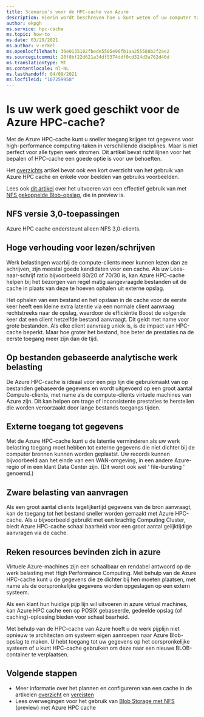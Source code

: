 ```yaml
---
title: Scenario's voor de HPC-cache van Azure
description: Hierin wordt beschreven hoe u kunt weten of uw computer taak goed werkt met de Azure HPC-cache
author: ekpgh
ms.service: hpc-cache
ms.topic: how-to
ms.date: 03/29/2021
ms.author: v-erkel
ms.openlocfilehash: 36e0135102fbede5505e96fb1aa255588b2f2ae2
ms.sourcegitcommit: 20f8bf22d621a34df5374ddf0cd324d3a762d46d
ms.translationtype: MT
ms.contentlocale: nl-NL
ms.lasthandoff: 04/09/2021
ms.locfileid: "107259958"
---
```

# <a name="is-your-job-a-good-fit-for-azure-hpc-cache"></a>Is uw werk goed geschikt voor de Azure HPC-cache?

Met de Azure HPC-cache kunt u sneller toegang krijgen tot gegevens voor high-performance computing-taken in verschillende disciplines. Maar is niet perfect voor alle typen werk stromen. Dit artikel bevat richt lijnen voor het bepalen of HPC-cache een goede optie is voor uw behoeften.

Het [overzichts](hpc-cache-overview.md) artikel bevat ook een kort overzicht van het gebruik van Azure HPC cache en enkele voor beelden van gebruiks voorbeelden.

Lees ook [dit artikel](nfs-blob-considerations.md) over het uitvoeren van een effectief gebruik van met [NFS gekoppelde Blob-opslag](../storage/blobs/network-file-system-protocol-support.md), die in preview is.

## <a name="nfs-version-30-applications"></a>NFS versie 3,0-toepassingen

Azure HPC cache ondersteunt alleen NFS 3,0-clients.

## <a name="high-read-to-write-ratio"></a>Hoge verhouding voor lezen/schrijven

Werk belastingen waarbij de compute-clients meer kunnen lezen dan ze schrijven, zijn meestal goede kandidaten voor een cache. Als uw Lees-naar-schrijf ratio bijvoorbeeld 80/20 of 70/30 is, kan Azure HPC-cache helpen bij het bezorgen van regel matig aangevraagde bestanden uit de cache in plaats van deze te hoeven ophalen uit externe opslag.

Het ophalen van een bestand en het opslaan in de cache voor de eerste keer heeft een kleine extra latentie via een normale client aanvraag rechtstreeks naar de opslag, waardoor de efficiëntie Boost de volgende keer dat een client hetzelfde bestand aanvraagt. Dit geldt met name voor grote bestanden. Als elke client aanvraag uniek is, is de impact van HPC-cache beperkt. Maar hoe groter het bestand, hoe beter de prestaties na de eerste toegang meer zijn dan de tijd.

## <a name="file-based-analytic-workload"></a>Op bestanden gebaseerde analytische werk belasting

De Azure HPC-cache is ideaal voor een pijp lijn die gebruikmaakt van op bestanden gebaseerde gegevens en wordt uitgevoerd op een groot aantal Compute-clients, met name als de compute-clients virtuele machines van Azure zijn. Dit kan helpen om trage of inconsistente prestaties te herstellen die worden veroorzaakt door lange bestands toegangs tijden.

## <a name="remote-data-access"></a>Externe toegang tot gegevens

Met de Azure HPC-cache kunt u de latentie verminderen als uw werk belasting toegang moet hebben tot externe gegevens die niet dichter bij de computer bronnen kunnen worden geplaatst. Uw records kunnen bijvoorbeeld aan het einde van een WAN-omgeving, in een andere Azure-regio of in een klant Data Center zijn. (Dit wordt ook wel ' file-bursting ' genoemd.)

## <a name="heavy-request-load"></a>Zware belasting van aanvragen

Als een groot aantal clients tegelijkertijd gegevens van de bron aanvraagt, kan de toegang tot het bestand sneller worden gemaakt met Azure HPC-cache. Als u bijvoorbeeld gebruikt met een krachtig Computing Cluster, biedt Azure HPC-cache schaal baarheid voor een groot aantal gelijktijdige aanvragen via de cache.

## <a name="compute-resources-are-located-in-azure"></a>Reken resources bevinden zich in azure

Virtuele Azure-machines zijn een schaalbaar en rendabel antwoord op de werk belasting met High Performance Computing. Met behulp van de Azure HPC-cache kunt u de gegevens die ze dichter bij hen moeten plaatsen, met name als de oorspronkelijke gegevens worden opgeslagen op een extern systeem.

Als een klant hun huidige pijp lijn wil uitvoeren in azure virtual machines, kan Azure HPC cache een op POSIX gebaseerde, gedeelde opslag (of caching)-oplossing bieden voor schaal baarheid.

Met behulp van de HPC-cache van Azure hoeft u de werk pijplijn niet opnieuw te architecten om systeem eigen aanroepen naar Azure Blob-opslag te maken. U hebt toegang tot uw gegevens op het oorspronkelijke systeem of u kunt HPC-cache gebruiken om deze naar een nieuwe BLOB-container te verplaatsen.

## <a name="next-steps"></a>Volgende stappen

* Meer informatie over het plannen en configureren van een cache in de artikelen [overzicht](hpc-cache-overview.md) en [vereisten](hpc-cache-prerequisites.md)
* Lees overwegingen voor het gebruik van [Blob Storage met NFS](nfs-blob-considerations.md) (preview) met Azure HPC cache
